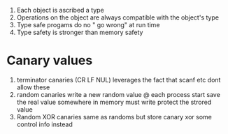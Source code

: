 1. Each object is ascribed a type
2. Operations on the object are always compatible with the object's type
3. Type safe progams do no " go wrong" at run time
4. Type safety is stronger than memory safety

# Canary values
1. terminator canaries (CR LF NUL)
leverages the fact that scanf etc dont allow these
2. random canaries
	write a new random value @ each process start
	save the real value somewhere in memory
	must write protect the strored value
3. Random XOR canaries
	same as randoms
	but store canary xor some control info instead

